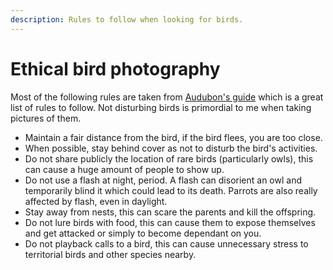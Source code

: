 ```yaml
---
description: Rules to follow when looking for birds.
---
```


# Ethical bird photography

Most of the following rules are taken from [Audubon's guide](https://www.audubon.org/get-outside/audubons-guide-ethical-bird-photography) which is a great list of rules to follow. Not disturbing birds is primordial to me when taking pictures of them.

* Maintain a fair distance from the bird, if the bird flees, you are too close.
* When possible, stay behind cover as not to disturb the bird's activities.
* Do not share publicly the location of rare birds \(particularly owls\), this can cause a huge amount of people to show up.
* Do not use a flash at night, period. A flash can disorient an owl and temporarily blind it which could lead to its death. Parrots are also really affected by flash, even in daylight.
* Stay away from nests, this can scare the parents and kill the offspring.
* Do not lure birds with food, this can cause them to expose themselves and get attacked or simply to become dependant on you.
* Do not playback calls to a bird, this can cause unnecessary stress to territorial birds and other species nearby.

